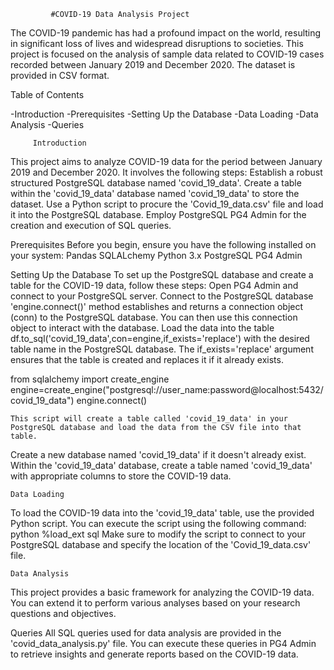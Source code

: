              #COVID-19 Data Analysis Project
The COVID-19 pandemic has had a profound impact on the world, resulting in significant loss of lives and widespread disruptions to societies. This project is focused on the analysis of sample data related to COVID-19 cases recorded between January 2019 and December 2020. The dataset is provided in CSV format.

Table of Contents

-Introduction
-Prerequisites
-Setting Up the Database
-Data Loading
-Data Analysis
-Queries

         Introduction
This project aims to analyze COVID-19 data for the period between January 2019 and December 2020. It involves the following steps:
 Establish a robust structured  PostgreSQL database named 'covid_19_data'.
Create a table within the 'covid_19_data' database named 'covid_19_data' to store the dataset.
Use a Python script to procure the 'Covid_19_data.csv' file and load it into the PostgreSQL database.
Employ PostgreSQL PG4 Admin for the creation and execution of SQL queries.

   
   Prerequisites
Before you begin, ensure you have the following installed on your system:
Pandas
SQLALchemy
Python 3.x
PostgreSQL
PG4 Admin

   Setting Up the Database
To set up the PostgreSQL database and create a table for the COVID-19 data, follow these steps:
Open PG4 Admin and connect to your PostgreSQL server.
Connect to the PostgreSQL database 'engine.connect()' method establishes and returns a connection object (conn) to the PostgreSQL database. You can then use this connection object to interact with the database.
Load the data into the table df.to_sql('covid_19_data',con=engine,if_exists='replace') with the desired table name in the PostgreSQL database. The if_exists='replace' argument ensures that the table is created and replaces it if it already exists.
 
  from sqlalchemy import create_engine
  engine=create_engine("postgresql://user_name:password@localhost:5432/covid_19_data")
  engine.connect()
  
    This script will create a table called 'covid_19_data' in your PostgreSQL database and load the data from the CSV file into that table.
Create a new database named 'covid_19_data' if it doesn't already exist.
Within the 'covid_19_data' database, create a table named 'covid_19_data' with appropriate columns to store the COVID-19 data.
    
    Data Loading
To load the COVID-19 data into the 'covid_19_data' table, use the provided Python script. You can execute the script using the following command:
python %load_ext sql
Make sure to modify the script to connect to your PostgreSQL database and specify the location of the 'Covid_19_data.csv' file.

    Data Analysis
This project provides a basic framework for analyzing the COVID-19 data. You can extend it to perform various analyses based on your research questions and objectives.

   Queries
All SQL queries used for data analysis are provided in the 'covid_data_analysis.py' file. You can execute these queries in PG4 Admin to retrieve insights and generate reports based on the COVID-19 data.

